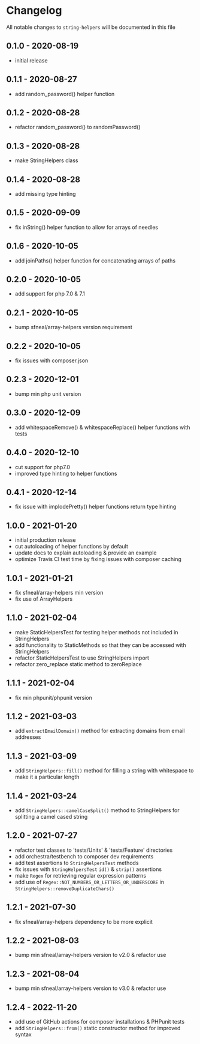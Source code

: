 # Changelog

All notable changes to `string-helpers` will be documented in this file


## 0.1.0 - 2020-08-19
- initial release


## 0.1.1 - 2020-08-27
- add random_password() helper function


## 0.1.2 - 2020-08-28
- refactor random_password() to randomPassword()


## 0.1.3 - 2020-08-28
- make StringHelpers class


## 0.1.4 - 2020-08-28
- add missing type hinting


## 0.1.5 - 2020-09-09
- fix inString() helper function to allow for arrays of needles


## 0.1.6 - 2020-10-05
- add joinPaths() helper function for concatenating arrays of paths


## 0.2.0 - 2020-10-05
- add support for php 7.0 & 7.1


## 0.2.1 - 2020-10-05
- bump sfneal/array-helpers version requirement


## 0.2.2 - 2020-10-05
- fix issues with composer.json


## 0.2.3 - 2020-12-01
- bump min php unit version


## 0.3.0 - 2020-12-09
- add whitespaceRemove() & whitespaceReplace() helper functions with tests


## 0.4.0 - 2020-12-10
- cut support for php7.0
- improved type hinting to helper functions


## 0.4.1 - 2020-12-14
- fix issue with implodePretty() helper functions return type hinting


## 1.0.0 - 2021-01-20
- initial production release
- cut autoloading of helper functions by default 
- update docs to explain autoloading & provide an example
- optimize Travis CI test time by fixing issues with composer caching


## 1.0.1 - 2021-01-21
- fix sfneal/array-helpers min version
- fix use of ArrayHelpers


## 1.1.0 - 2021-02-04
- make StaticHelpersTest for testing helper methods not included in StringHelpers
- add functionality to StaticMethods so that they can be accessed with StringHelpers
- refactor StaticHelpersTest to use StringHelpers import
- refactor zero_replace static method to zeroReplace


## 1.1.1 - 2021-02-04
- fix min phpunit/phpunit version


## 1.1.2 - 2021-03-03
- add `extractEmailDomain()` method for extracting domains from email addresses


## 1.1.3 - 2021-03-09
- add `StringHelpers::fill()` method for filling a string with whitespace to make it a particular length


## 1.1.4 - 2021-03-24
- add `StringHelpers::camelCaseSplit()` method to StringHelpers for splitting a camel cased string


## 1.2.0 - 2021-07-27
- refactor test classes to 'tests/Units' & 'tests/Feature' directories
- add orchestra/testbench to composer dev requirements
- add test assertions to `StringHelpersTest` methods
- fix issues with `StringHelpersTest` `id()` & `strip()` assertions
- make `Regex` for retrieving regular expression patterns
- add use of `Regex::NOT_NUMBERS_OR_LETTERS_OR_UNDERSCORE` in `StringHelpers::removeDuplicateChars()`


## 1.2.1 - 2021-07-30
- fix sfneal/array-helpers dependency to be more explicit

 
## 1.2.2 - 2021-08-03
- bump min sfneal/array-helpers version to v2.0 & refactor use


## 1.2.3 - 2021-08-04
- bump min sfneal/array-helpers version to v3.0 & refactor use


## 1.2.4 - 2022-11-20
- add use of GitHub actions for composer installations & PHPunit tests
- add `StringHelpers::from()` static constructor method for improved syntax
